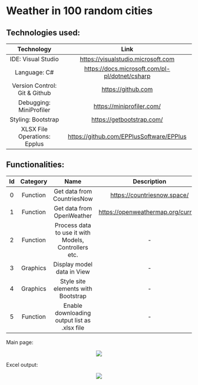 # Weather in 100 random cities

## Technologies used:
 
| Technology | Link |
| :---: | :---: |
| IDE: Visual Studio | https://visualstudio.microsoft.com |
| Language: C# | https://docs.microsoft.com/pl-pl/dotnet/csharp |
| Version Control: Git & Github | https://github.com |
| Debugging: MiniProfiler | https://miniprofiler.com/ |
| Styling: Bootstrap | https://getbootstrap.com/ |
| XLSX File Operations: Epplus | https://github.com/EPPlusSoftware/EPPlus |

## Functionalities: 

| Id | Category | Name | Description |
| :---: | :---: | :---: | :---: |
| 0 | Function | Get data from CountriesNow | https://countriesnow.space/ |
| 1 | Function | Get data from OpenWeather| https://openweathermap.org/current |
| 2 | Function | Process data to use it with Models, Controllers etc. | - |
| 3 | Graphics | Display model data in View | - |
| 4 | Graphics | Style site elements with Bootstrap | - |
| 5 | Function | Enable downloading output list as .xlsx file | - |

Main page:
<p align="center">
  <kbd>
    <img src="/XLE_Task_MichałPiotrowski/Assets/Screenshots/mainpage_new.png">
  </kbd>
</p>
Excel output:
<p align="center">
  <kbd>
    <img src="/XLE_Task_MichałPiotrowski/Assets/Screenshots/exceldata.png">
  </kbd>
</p>
